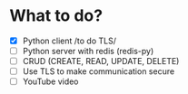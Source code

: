 # What to do?
 
 - [x] Python client /to do TLS/
 - [ ] Python server with redis (redis-py) 
 - [ ] CRUD (CREATE, READ, UPDATE, DELETE) 
 - [ ] Use TLS to make communication secure 
 - [ ] YouTube video 
